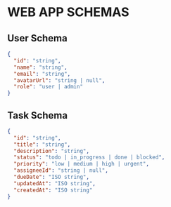 # WEB APP SCHEMAS

## User Schema

```json
{
  "id": "string",
  "name": "string",
  "email": "string",
  "avatarUrl": "string | null",
  "role": "user | admin"
}
```

## Task Schema

```json
{
  "id": "string",
  "title": "string",
  "description": "string",
  "status": "todo | in_progress | done | blocked",
  "priority": "low | medium | high | urgent",
  "assigneeId": "string | null",
  "dueDate": "ISO string",
  "updatedAt": "ISO string",
  "createdAt": "ISO string"
}
```

